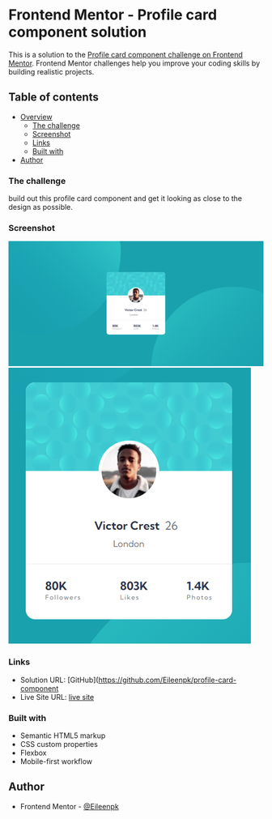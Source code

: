 # Frontend Mentor - Profile card component solution

This is a solution to the [Profile card component challenge on Frontend Mentor](https://www.frontendmentor.io/challenges/profile-card-component-cfArpWshJ). Frontend Mentor challenges help you improve your coding skills by building realistic projects. 

## Table of contents

- [Overview](#overview)
  - [The challenge](#the-challenge)
  - [Screenshot](#screenshot)
  - [Links](#links)
  - [Built with](#built-with)
- [Author](#author)


### The challenge

build out this profile card component and get it looking as close to the design as possible.

### Screenshot

![screen shot of full screen webpage](https://github.com/Eileenpk/profile-card-component/blob/main/images/Screenshot-full-website.png)
![screen shot of mobile webpage](https://github.com/Eileenpk/profile-card-component/blob/main/images/Screenshot-mobile.png)
### Links

- Solution URL: [GitHub](https://github.com/Eileenpk/profile-card-component
- Live Site URL: [live site](https://eileenpk.github.io/profile-card-component/)

### Built with

- Semantic HTML5 markup
- CSS custom properties
- Flexbox
- Mobile-first workflow

## Author

- Frontend Mentor - [@Eileenpk](https://www.frontendmentor.io/profile/Eileenpk)
